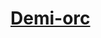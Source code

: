 ﻿---
!LinkItem
Link: half-orc_hd.md
NameLink: <!--NameLink-->[Demi-orc](hd_half_orc.md)<!--/NameLink-->
Id: races_hd.md#demi-orc
ParentLink: races_hd.md#races
Name: Demi-orc
ParentName: Races
AltName: '[Half-Orc](#)'
Attributes: {}
---




# [Demi-orc](hd_half_orc.md)




